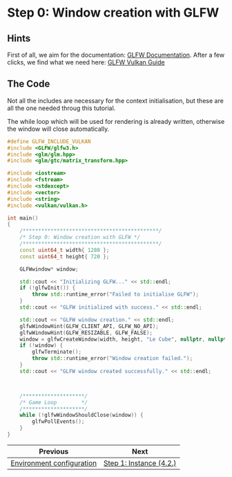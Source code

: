 # **Step 0: Window creation with GLFW**
## **Hints**
First of all, we aim for the documentation: [GLFW Documentation](https://www.glfw.org/documentation.html). After a few clicks, we find what we need here: [GLFW Vulkan Guide](https://www.glfw.org/docs/latest/vulkan_guide.html)

## **The Code**
Not all the includes are necessary for the context initialisation, but these are all the one needed throug this tutorial.

The while loop which will be used for rendering is already written, otherwise the window will close automatically.

```C++
#define GLFW_INCLUDE_VULKAN
#include <GLFW/glfw3.h>
#include <glm/glm.hpp>
#include <glm/gtc/matrix_transform.hpp>

#include <iostream>
#include <fstream>
#include <stdexcept>
#include <vector>
#include <string>
#include <vulkan/vulkan.h>

int main()
{
	/********************************************/
	/* Step 0: Window creation with GLFW */
	/********************************************/
	const uint64_t width{ 1280 };
	const uint64_t height{ 720 };

	GLFWwindow* window;

	std::cout << "Initializing GLFW..." << std::endl;
	if (!glfwInit()) {
		throw std::runtime_error("Failed to initialise GLFW");
	}
	std::cout << "GLFW initialized with success." << std::endl;

	std::cout << "GLFW window creation." << std::endl;
	glfwWindowHint(GLFW_CLIENT_API, GLFW_NO_API);
	glfwWindowHint(GLFW_RESIZABLE, GLFW_FALSE);
	window = glfwCreateWindow(width, height, "Le Cube", nullptr, nullptr);
	if (!window) {
		glfwTerminate();
		throw std::runtime_error("Window creation failed.");
	}
	std::cout << "GLFW window created successfully." << std::endl;



	/********************/
	/* Game Loop        */
	/********************/
	while (!glfwWindowShouldClose(window)) {
		glfwPollEvents();
	}
}
```

| Previous | Next |
|---|---|
| [Environment configuration](environment_configuration.md) | [Step 1: Instance (4.2.)](instance.md) |